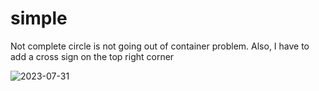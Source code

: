 # simple
Not complete circle is not going out of container problem. Also, I have to add a cross sign on the top right corner


![2023-07-31](https://github.com/Maharshibhatnagar/simple/assets/119435144/3c96e416-847c-4501-8048-e0001a9251bf)
